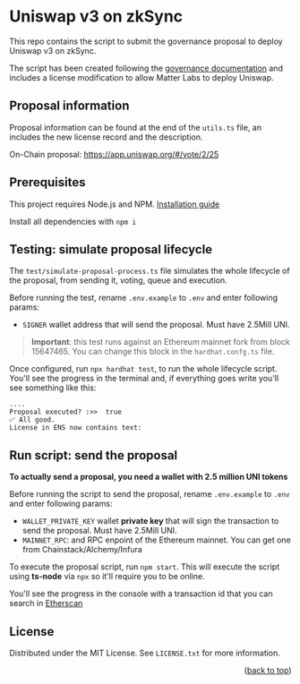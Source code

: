 # Uniswap v3 on zkSync

This repo contains the script to submit the governance proposal to deploy Uniswap v3 on zkSync.

The script has been created following the [governance documentation](https://docs.uniswap.org/protocol/guides/governance/liscense-modifications/) and includes a license modification to allow Matter Labs to deploy Uniswap.

## Proposal information

Proposal information can be found at the end of the `utils.ts` file, an includes the new license record and the description.

On-Chain proposal: https://app.uniswap.org/#/vote/2/25

## Prerequisites

This project requires Node.js and NPM. [Installation guide](https://nodejs.org/en/download/)

Install all dependencies with `npm i`

## Testing: simulate proposal lifecycle

The `test/simulate-proposal-process.ts` file simulates the whole lifecycle of the proposal, from sending it, voting, queue and execution.

Before running the test, rename `.env.example` to `.env` and enter following params:

- `SIGNER` wallet address that will send the proposal. Must have 2.5Mill UNI.

> **Important**: this test runs against an Ethereum mainnet fork from block 15647465. You can change this block in the `hardhat.confg.ts` file.

Once configured, run `npx hardhat test`, to run the whole lifecycle script. You'll see the progress in the terminal and, if everything goes write you'll see something like this:

```
....
Proposal executed? :>>  true
✅ All good.
License in ENS now contains text:
```

## Run script: send the proposal

**To actually send a proposal, you need a wallet with 2.5 million UNI tokens**

Before running the script to send the proposal, rename `.env.example` to `.env` and enter following params:

- `WALLET_PRIVATE_KEY` wallet **private key** that will sign the transaction to send the proposal. Must have 2.5Mill UNI.
- `MAINNET_RPC`: and RPC enpoint of the Ethereum mainnet. You can get one from Chainstack/Alchemy/Infura

To execute the proposal script, run `npm start`. This will execute the script using **ts-node** via `npx` so it'll require you to be online.

You'll see the progress in the console with a transaction id that you can search in [Etherscan](https://etherscan.io/)

<!-- LICENSE -->

## License

Distributed under the MIT License. See `LICENSE.txt` for more information.

<p align="right">(<a href="#top">back to top</a>)</p>
